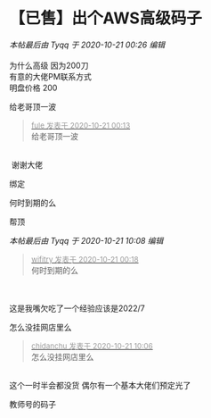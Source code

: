 # 【已售】出个AWS高级码子


<i class="pstatus"> 本帖最后由 Tyqq 于 2020-10-21 00:26 编辑 </i><br />
<br />
<img src="static/image/smiley/default/lol.gif" smilieid="12" border="0" alt="" /> <br />
为什么高级 因为200刀<br />
有意的大佬PM联系方式<br />
明盘价格 200

给老哥顶一波

<div class="quote"><blockquote><font size="2"><a href="https://www.hostloc.com/forum.php?mod=redirect&amp;goto=findpost&amp;pid=9329466&amp;ptid=756600" target="_blank"><font color="#999999">fule 发表于 2020-10-21 00:13</font></a></font><br />
给老哥顶一波</blockquote></div><br />
<img src="static/image/smiley/yct/017.gif" smilieid="40" border="0" alt="" /> 谢谢大佬

绑定

何时到期的么

帮顶

<i class="pstatus"> 本帖最后由 Tyqq 于 2020-10-21 10:08 编辑 </i><br />
<div class="quote"><blockquote><font size="2"><a href="https://www.hostloc.com/forum.php?mod=redirect&amp;goto=findpost&amp;pid=9329479&amp;ptid=756600" target="_blank"><font color="#999999">wifitry 发表于 2020-10-21 00:18</font></a></font><br />
何时到期的么</blockquote></div><br />
<br />
这是我嘴欠吃了一个经验应该是2022/7<br />
<img id="aimg_J8J9O" onclick="zoom(this, this.src, 0, 0, 0)" class="zoom" src="https://s1.ax1x.com/2020/10/21/B9eyND.png" onmouseover="img_onmouseoverfunc(this)" onload="thumbImg(this)" border="0" alt="" />

怎么没挂网店里么

<div class="quote"><blockquote><font size="2"><a href="https://www.hostloc.com/forum.php?mod=redirect&amp;goto=findpost&amp;pid=9330293&amp;ptid=756600" target="_blank"><font color="#999999">chidanchu 发表于 2020-10-21 10:06</font></a></font><br />
怎么没挂网店里么</blockquote></div><br />
这个一时半会都没货 偶尔有一个基本大佬们预定光了

教师号的码子

